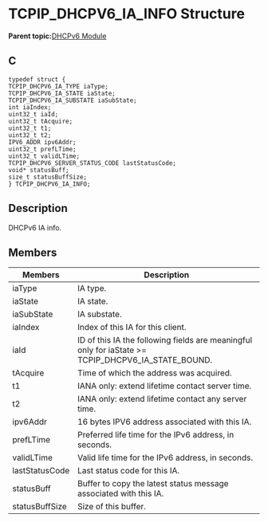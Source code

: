 # TCPIP\_DHCPV6\_IA\_INFO Structure

**Parent topic:**[DHCPv6 Module](GUID-0B7ADACD-E078-4FE5-BC6A-B7CABFE390D3.md)

## C

```
typedef struct {
TCPIP_DHCPV6_IA_TYPE iaType;
TCPIP_DHCPV6_IA_STATE iaState;
TCPIP_DHCPV6_IA_SUBSTATE iaSubState;
int iaIndex;
uint32_t iaId;
uint32_t tAcquire;
uint32_t t1;
uint32_t t2;
IPV6_ADDR ipv6Addr;
uint32_t prefLTime;
uint32_t validLTime;
TCPIP_DHCPV6_SERVER_STATUS_CODE lastStatusCode;
void* statusBuff;
size_t statusBuffSize;
} TCPIP_DHCPV6_IA_INFO;
```

## Description

DHCPv6 IA info.

## Members

|Members|Description|
|-------|-----------|
|iaType|IA type.|
|iaState|IA state.|
|iaSubState|IA substate.|
|iaIndex|Index of this IA for this client.|
|iaId|ID of this IA the following fields are meaningful only for iaState \>= TCPIP\_DHCPV6\_IA\_STATE\_BOUND.|
|tAcquire|Time of which the address was acquired.|
|t1|IANA only: extend lifetime contact server time.|
|t2|IANA only: extend lifetime contact any server time.|
|ipv6Addr|16 bytes IPV6 address associated with this IA.|
|prefLTime|Preferred life time for the IPv6 address, in seconds.|
|validLTime|Valid life time for the IPv6 address, in seconds.|
|lastStatusCode|Last status code for this IA.|
|statusBuff|Buffer to copy the latest status message associated with this IA.|
|statusBuffSize|Size of this buffer.|


